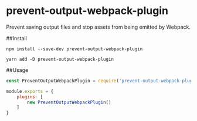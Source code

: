# prevent-output-webpack-plugin
Prevent saving output files and stop assets from being emitted by Webpack.

##Install

```shell
npm install --save-dev prevent-output-webpack-plugin
```
```shell
yarn add -D prevent-output-webpack-plugin
```

##Usage
```javascript
const PreventOutputWebpackPlugin = require('prevent-output-webpack-plugin');

module.exports = {
    plugins: [
        new PreventOutputWebpackPlugin()
    ]
}
```
